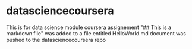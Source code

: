 # datasciencecoursera
This is for data science module coursera assignement
"## This is a markdown file" was added to a file entitled HelloWorld.md 
document was pushed to the datasciencecoursera repo
